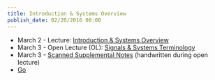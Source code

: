 ```yaml
---
title: Introduction & Systems Overview
publish_date: 02/20/2016 00:00
---
```

+ March 2 - Lecture: [Introduction & Systems Overview](http://robotics.itee.uq.edu.au/~elec3004/lectures/L1-Introduction.pdf)
+ March 3 - Open Lecture (OL):  [Signals & Systems Terminology](http://robotics.itee.uq.edu.au/~elec3004/lectures/Open-L1-Introduction.pdf)
+ March 3 - [Scanned Supplemental Notes](http://robotics.itee.uq.edu.au/~elec3004/lectures/Open-L1-SupNotes.SCAN.pdf) (handwritten during open lecture)
+ [Go](go.pdf)
